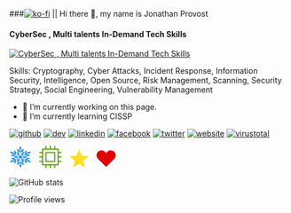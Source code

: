 ###[![ko-fi](https://ko-fi.com/img/githubbutton_sm.svg)](https://ko-fi.com/T6T33V0BG) ||  Hi there 👋, my name is Jonathan Provost                             
#### CyberSec , Multi talents In-Demand Tech Skills
[![CyberSec , Multi talents In-Demand Tech Skills](https://skyline.github.com/l1kw1d/2020.png)](https://skyline.github.com/l1kw1d/2020)


Skills: Cryptography, Cyber Attacks, Incident Response, Information Security, Intelligence, Open Source, Risk Management, Scanning, Security Strategy, Social Engineering, Vulnerability Management 

- 🔭 I’m currently working on this page. 
- 🌱 I’m currently learning CISSP 


[<img src='https://cdn.jsdelivr.net/npm/simple-icons@3.0.1/icons/github.svg' alt='github' height='40'>](https://github.com/l1kw1d)  [<img src='https://cdn.jsdelivr.net/npm/simple-icons@3.0.1/icons/dev-dot-to.svg' alt='dev' height='40'>](https://dev.to/l1kw1d)  [<img src='https://cdn.jsdelivr.net/npm/simple-icons@3.0.1/icons/linkedin.svg' alt='linkedin' height='40'>](https://www.linkedin.com/in/jonathan-provost-it/)  [<img src='https://cdn.jsdelivr.net/npm/simple-icons@3.0.1/icons/facebook.svg' alt='facebook' height='40'>](https://www.facebook.com/commons.io)  [<img src='https://cdn.jsdelivr.net/npm/simple-icons@3.0.1/icons/twitter.svg' alt='twitter' height='40'>](https://twitter.com/sansmotdepasse)  [<img src='https://cdn.jsdelivr.net/npm/simple-icons@3.0.1/icons/icloud.svg' alt='website' height='40'>](https://jprovo.st)  [<img src='https://cdn.jsdelivr.net/npm/simple-icons@3.0.1/icons/virustotal.svg' alt='virustotal' height='40'>](https://www.virustotal.com/en/user/jprovost)  

<a href='https://archiveprogram.github.com/'><img src='https://raw.githubusercontent.com/acervenky/animated-github-badges/master/assets/acbadge.gif' width='40' height='40'></a> <a href='https://docs.github.com/en/developers'><img src='https://raw.githubusercontent.com/acervenky/animated-github-badges/master/assets/devbadge.gif' width='40' height='40'></a> <a href='https://stars.github.com/'><img src='https://raw.githubusercontent.com/acervenky/animated-github-badges/master/assets/starbadge.gif' width='35' height='35'></a> <a href='https://docs.github.com/en/github/supporting-the-open-source-community-with-github-sponsors'><img src='https://raw.githubusercontent.com/acervenky/animated-github-badges/master/assets/sponsorbadge.gif' width='35' height='35'></a> 

![GitHub stats](https://github-readme-stats.vercel.app/api?username=l1kw1d&show_icons=true)  

![Profile views](https://gpvc.arturio.dev/l1kw1d)  
